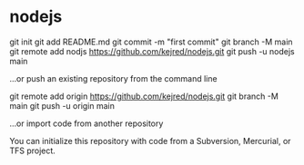 # nodejs
git init
git add README.md
git commit -m "first commit"
git branch -M main
git remote add nodjs https://github.com/kejred/nodejs.git
git push -u nodejs main

…or push an existing repository from the command line

git remote add origin https://github.com/kejred/nodejs.git
git branch -M main
git push -u origin main

…or import code from another repository

You can initialize this repository with code from a Subversion, Mercurial, or TFS project.